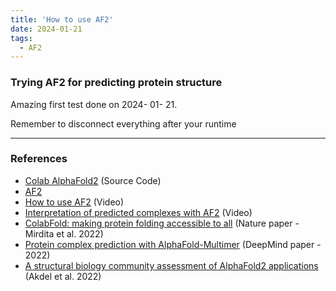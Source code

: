 ```yaml
---
title: 'How to use AF2'
date: 2024-01-21
tags:
  - AF2
---
```

### Trying AF2 for predicting protein structure 

Amazing first test done on 2024- 01- 21.

Remember to disconnect everything after your runtime





---
### References 
- [Colab AlphaFold2](https://colab.research.google.com/github/deepmind/alphafold/blob/main/notebooks/AlphaFold.ipynb?pli=1) (Source Code)
- [AF2](https://colab.research.google.com/github/sokrypton/ColabFold/blob/main/AlphaFold2.ipynb)
- [How to use AF2](https://www.youtube.com/watch?v=eLy7PdzRgLs) (Video)
- [Interpretation of predicted complexes with AF2](https://www.youtube.com/watch?v=_hkxQ8h6L-Q) (Video)
- [ColabFold: making protein folding accessible to all](https://www.nature.com/articles/s41592-022-01488-1) (Nature paper - Mirdita et al. 2022) 
- [Protein complex prediction with AlphaFold-Multimer](https://www.biorxiv.org/content/10.1101/2021.10.04.463034v2.full.pdf) (DeepMind paper - 2022)
- [A structural biology community assessment of AlphaFold2 applications](https://www.nature.com/articles/s41594-022-00849-w) (Akdel et al. 2022)
